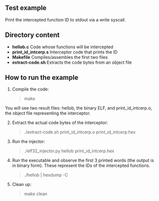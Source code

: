 Test example
------------

Print the intercepted function ID to stdout via a write syscall.

Directory content
-----------------

* **hellob.c**           Code whose functions will be intercepted
* **print_id_intcerp.s** Interceptor code that prints the ID
* **Makefile**           Compiles/assembles the first two files
* **extract-code.sh**    Extracts the code bytes from an object file

How to run the example
----------------------

1. Compile the code:

    > make

You will see two result files: hellob, the binary ELF, and
print_id_intcerp.o, the object file representing the interceptor.

2. Extract the actual code bytes of the interceptor:

    > ./extract-code.sh print_id_intcerp.o print_id_intcerp.hex

3. Run the injector:

    > ./elf32_injector.py hellob print_id_intcerp.hex

4. Run the executable and observe the first 3 printed words (the
output is in binary form).  These represent the IDs of the intercepted
functions.

    > ./hellob | hexdump -C

5. Clean up:

    > make clean
